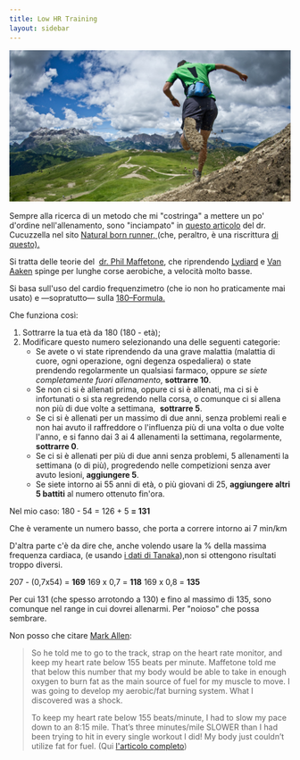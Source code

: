 ```yaml
---
title: Low HR Training
layout: sidebar
---
```


![My helpful screenshot](assets/trailrunning2.jpg)

Sempre alla ricerca di un metodo che mi "costringa" a mettere un po' d'ordine nell'allenamento, sono "inciampato" in <a title=" Slow down to build the endurance engine" href="http://thenaturalbornrunner.com/?p=77">questo articolo</a> del dr. Cucuzzella nel sito <a title="Natural Born Runner magazine" href="http://thenaturalbornrunner.com">Natural born runner, </a>(che, peraltro, è una riscrittura <a title="The Art and Science of Preparing for Running" href="http://tworiverstreads.com/part-1-slow-down-to-build-the-endurace-engine/">di questo).</a>

Si tratta delle teorie del  <a title="Phil Maffetone, www.philmaffetone.com - Home" href="http://www.philmaffetone.com/home.cfm">dr. Phil Maffetone</a>, che riprendendo <a href="http://wp.me/a1ELi-4l" target="_blank">Lydiard</a> e <a href="http://obscura.files.wordpress.com/2013/06/van_aaken_method.pdf" target="_blank">Van Aaken</a> spinge per lunghe corse aerobiche, a velocità molto basse.

Si basa sull'uso del cardio frequenzimetro (che io non ho praticamente mai usato) e —sopratutto— sulla <a title="The 180 Formula" href="http://philmaffetone.com/180formula.cfm">180–Formula.</a>

Che funziona così:
<ol>
	<li>Sottrarre la tua età da 180 (180 - età);</li>
	<li>Modificare questo numero selezionando una delle seguenti categorie:
<ul>
	<li>Se avete o vi state riprendendo da una grave malattia (malattia di cuore, ogni operazione, ogni degenza ospedaliera) o state prendendo regolarmente un qualsiasi farmaco, oppure <em>se siete completamente fuori allenamento</em>, <strong>sottrarre 10</strong>.</li>
	<li>Se non ci si è allenati prima, oppure ci si è allenati, ma ci si è infortunati o si sta regredendo nella corsa, o comunque ci si allena non più di due volte a settimana,  <strong>sottrarre 5</strong>.</li>
	<li>Se ci si è allenati per un massimo di due anni, senza problemi reali e non hai avuto il raffreddore o l'influenza più di una volta o due volte l'anno, e si fanno dai 3 ai 4 allenamenti la settimana, regolarmente, <strong>sottrarre 0</strong>.</li>
	<li>Se ci si è allenati per più di due anni senza problemi, 5 allenamenti la settimana (o di più), progredendo nelle competizioni senza aver avuto lesioni,<strong> aggiungere 5</strong>.</li>
	<li>Se siete intorno ai 55 anni di età, o più giovani di 25, <strong>aggiungere altri 5 battiti</strong> al numero ottenuto fin'ora.</li>
</ul>
</li>
</ol>
Nel mio caso: 180 - 54 = 126 + 5 <strong>= 131
</strong>

Che è veramente un numero basso, che porta a correre intorno ai 7 min/km

D'altra parte c'è da dire che, anche volendo usare la % della massima frequenza cardiaca, (e usando <a title="Age-predicted maximal heart rate revisited." href="http://www.ncbi.nlm.nih.gov/pubmed/11153730" target="_blank">i dati di Tanaka</a>),non si ottengono risultati troppo diversi.

207 - (0,7x54) = <strong>169</strong>
169 x 0,7 = <strong>118</strong>
169 x 0,8 = <strong>135</strong>

Per cui 131 (che spesso arrotondo a 130) e fino al massimo di 135, sono comunque nel range in cui dovrei allenarmi. Per "noioso" che possa sembrare.

Non posso che citare <a title="Mark Allen (Wikipedia)" href="http://it.wikipedia.org/wiki/Mark_Allen_%28triatleta%29">Mark Allen</a>:
<blockquote>So he told me to go to the track, strap on the heart rate monitor, and keep my heart rate below 155 beats per minute. Maffetone told me that below this number that my body would be able to take in enough oxygen to burn fat as the main source of fuel for my muscle to move. I was going to develop my aerobic/fat burning system. What I discovered was a shock.

To keep my heart rate below 155 beats/minute, I had to slow my pace down to an 8:15 mile. That’s three minutes/mile SLOWER than I had been trying to hit in every single workout I did! My body just couldn’t utilize fat for fuel. (Qui <a title="Working your heart" href="http://www.markallenonline.com/maoArticles.aspx?AID=2">l'articolo completo</a>)</blockquote>

